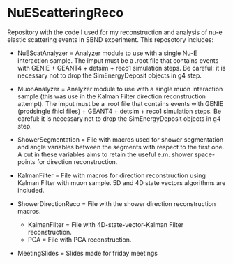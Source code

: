 # NuEScatteringReco
Repository with the code I used for my reconstruction and analysis of nu-e elastic scattering events in SBND experiment.
This reposotory includes:

- NuEScatAnalyzer = Analyzer module to use with a single Nu-E interaction sample. The imput must be a .root file that contains events with GENIE + GEANT4 + detsim + reco1 simulation steps. Be careful: it is necessary not to drop the SimEnergyDeposit objects in g4 step.

- MuonAnalyzer = Analyzer module to use with a single muon interaction sample (this was use in the Kalman Filter direction reconstruction attempt). The imput must be a .root file that contains events with GENIE (prodsingle fhicl files) + GEANT4 + detsim + reco1 simulation steps. Be careful: it is necessary not to drop the SimEnergyDeposit objects in g4 step.

- ShowerSegmentation = File with macros used for shower segmentation and angle variables between the segments with respect to the first one. A cut in these variables aims to retain the useful e.m. shower space-points for direction reconstruction.

- KalmanFilter = File with macros for direction reconstruction using Kalman Filter with muon sample. 5D and 4D state vectors algorithms are included.

- ShowerDirectionReco = File with the shower direction reconstruction macros.
  -  KalmanFilter = File with 4D-state-vector-Kalman Filter reconstruction.
  -  PCA = File with PCA reconstruction.

-  MeetingSlides = Slides made for friday meetings

